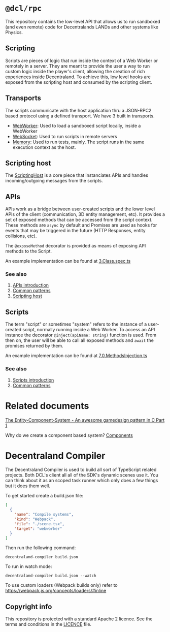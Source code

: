 # `@dcl/rpc`

This repository contains the low-level API that allows us to run sandboxed (and even remote) code for Decentralands LANDs and other systems like Physics.

## Scripting

Scripts are pieces of logic that run inside the context of a Web Worker or remotely in a server. They are meant to provide the user a way to run custom logic inside the player's client, allowing the creation of rich experiences inside Decentraland. To achieve this, low level hooks are exposed from the scripting host and consumed by the scripting client.

## Transports

The scripts communicate with the host application thru a JSON-RPC2 based protocol using a defined transport. We have 3 built in transports.

- [WebWorker](src/common/transports/WebWorker.ts): Used to load a sandboxed script locally, inside a WebWorker
- [WebSocket](src/common/transports/WebSocket.ts): Used to run scripts in remote servers
- [Memory](src/common/transports/Memory.ts): Used to run tests, mainly. The script runs in the same execution context as the host.

## Scripting host

The [ScriptingHost](src/host/ScriptingHost.ts) is a core piece that instanciates APIs and handles incoming/outgoing messages from the scripts.

## APIs

APIs work as a bridge between user-created scripts and the lower level APIs of the client (communication, 3D entity management, etc). It provides a set of exposed methods that can be accessed from the script context. These methods are `async` by default and Promises are used as hooks for events that may be triggered in the future (HTTP Responses, entity collisions, etc).

The `@exposeMethod` decorator is provided as means of exposing API methods to the Script.

An example implementation can be found at [3.Class.spec.ts](test/scenarios/3.Class.spec.ts)

### See also

1.  [APIs introduction](docs/apis/introduction.md)
2.  [Common patterns](docs/apis/common-patterns.md)
3.  [Scripting host](docs/apis/scripting-host.md)

## Scripts

The term "script" or sometimes "system" refers to the instance of a user-created script, normally running inside a Web Worker. To access an API instance the decorator `@inject(apiName: string)` function is used. From then on, the user will be able to call all exposed methods and `await` the promises returned by them.

An example implementation can be found at [7.0.MethodsInjection.ts](test/fixtures/7.0.MethodsInjection.ts)

### See also

1.  [Scripts introduction](docs/scripts/introduction.md)
2.  [Common patterns](docs/scripts/common-patterns.md)

# Related documents

[The Entity-Component-System - An awesome gamedesign pattern in C Part 1](https://www.gamasutra.com/blogs/TobiasStein/20171122/310172/The_EntityComponentSystem__An_awesome_gamedesign_pattern_in_C_Part_1.php)

Why do we create a component based system? [Components](http://gameprogrammingpatterns.com/component.html)

# Decentraland Compiler

The Decentraland Compiler is used to build all sort of TypeScript related projects. Both DCL's client all all of the SDK's dynamic scenes use it. You can think about it as an scoped task runner which only does a few things but it does them well.

To get started create a build.json file:

```json
[
  {
    "name": "Compile systems",
    "kind": "Webpack",
    "file": "./scene.tsx",
    "target": "webworker"
  }
]
```

Then run the following command:

`decentraland-compiler build.json`

To run in watch mode:

`decentraland-compiler build.json --watch`

To use custom loaders (Webpack builds only) refer to https://webpack.js.org/concepts/loaders/#inline



## Copyright info

This repository is protected with a standard Apache 2 licence. See the terms and conditions in the [LICENCE](https://github.com/decentraland/decentraland-rpc/blob/master/LICENSE) file.
